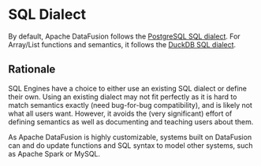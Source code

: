 <!---
  Licensed to the Apache Software Foundation (ASF) under one
  or more contributor license agreements.  See the NOTICE file
  distributed with this work for additional information
  regarding copyright ownership.  The ASF licenses this file
  to you under the Apache License, Version 2.0 (the
  "License"); you may not use this file except in compliance
  with the License.  You may obtain a copy of the License at

    http://www.apache.org/licenses/LICENSE-2.0

  Unless required by applicable law or agreed to in writing,
  software distributed under the License is distributed on an
  "AS IS" BASIS, WITHOUT WARRANTIES OR CONDITIONS OF ANY
  KIND, either express or implied.  See the License for the
  specific language governing permissions and limitations
  under the License.
-->

# SQL Dialect

By default, Apache DataFusion follows the [PostgreSQL SQL dialect].
For Array/List functions and semantics, it follows the [DuckDB SQL dialect].

[duckdb sql dialect]: https://duckdb.org/docs/sql/functions/array
[postgresql sql dialect]: https://www.postgresql.org/docs/current/sql.html

## Rationale

SQL Engines have a choice to either use an existing SQL dialect or define their
own. Using an existing dialect may not fit perfectly as it is hard to match
semantics exactly (need bug-for-bug compatibility), and is likely not what all
users want. However, it avoids the (very significant) effort of defining
semantics as well as documenting and teaching users about them.

As Apache DataFusion is highly customizable, systems built on DataFusion can and do
update functions and SQL syntax to model other systems, such as Apache Spark or
MySQL.
